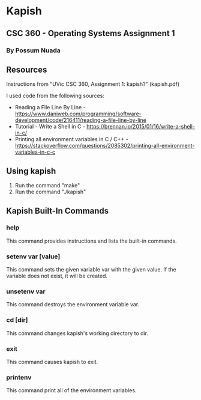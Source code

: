 # Kapish
## CSC 360 - Operating Systems Assignment 1
### By Possum Nuada

## Resources
Instructions from "UVic CSC 360, Assignment 1: kapish?" (kapish.pdf)

I used code from the following sources:
* Reading a File Line By Line  - https://www.daniweb.com/programming/software-development/code/216411/reading-a-file-line-by-line
* Tutorial - Write a Shell in C - https://brennan.io/2015/01/16/write-a-shell-in-c/
* Printing all environment variables in C / C++ - https://stackoverflow.com/questions/2085302/printing-all-environment-variables-in-c-c

## Using kapish
1. Run the command "make"
2. Run the command "./kapish"

## Kapish Built-In Commands
### help
This command provides instructions and lists the built-in commands.

### setenv var [value]
This command sets the given variable var with the given value. If the variable does not exist, it will be created.

### unsetenv var
This command destroys the environment variable var.

### cd [dir]
This command changes kapish's working directory to dir.

### exit
This command causes kapish to exit.

### printenv
This command print all of the environment variables.
